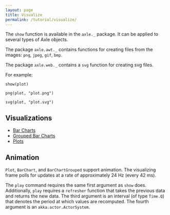 ```yaml
---
layout: page
title: Visualize
permalink: /tutorial/visualize/
---
```


The `show` function is available in the `axle._` package.
It can be applied to several types of Axle objects.

The package `axle.awt._` contains functions for creating files from the images: `png`, `jpeg`, `gif`, `bmp`.

The package `axle.web._` contains a `svg` function for creating svg files.

For example:

```
show(plot)

png(plot, "plot.png")

svg(plot, "plot.svg")
```

Visualizations
--------------

* [Bar Charts](/tutorial/bar_charts/)
* [Grouped Bar Charts](/tutorial/grouped_bar_charts/)
* [Plots](/tutorial/plots/)

Animation
---------

`Plot`, `BarChart`, and `BarChartGrouped` support animation.
The visualizing frame polls for updates at a rate of approximately 24 Hz (every 42 ms).

The `play` command requires the same first argument as `show` does.
Additionally, `play` requires a `refresher` function that takes the
previous data and returns the new data.
The third argument is an interval (of type `Time.Q`) that denotes the period at which values are recomputed.
The fourth argument is an `akka.actor.ActorSystem`.
